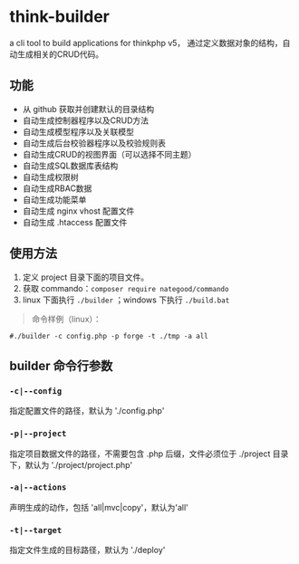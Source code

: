 # think-builder
a cli tool to build applications for thinkphp v5，
通过定义数据对象的结构，自动生成相关的CRUD代码。

## 功能
* 从 github 获取并创建默认的目录结构
* 自动生成控制器程序以及CRUD方法
* 自动生成模型程序以及关联模型
* 自动生成后台校验器程序以及校验规则表
* 自动生成CRUD的视图界面（可以选择不同主题）
* 自动生成SQL数据库表结构
* 自动生成权限树
* 自动生成RBAC数据
* 自动生成功能菜单
* 自动生成 nginx vhost 配置文件
* 自动生成 .htaccess 配置文件

## 使用方法
1. 定义 project 目录下面的项目文件。
2. 获取 commando：`composer require nategood/commando`
3. linux 下面执行 `./builder` ；windows 下执行 `./build.bat`

>命令样例（linux）：

`#./builder -c config.php -p forge -t ./tmp -a all`

## builder 命令行参数
### `-c|--config`
指定配置文件的路径，默认为 './config.php'

### `-p|--project`
指定项目数据文件的路径，不需要包含 .php 后缀，文件必须位于 ./project 目录下，默认为 './project/project.php'

### `-a|--actions`
声明生成的动作，包括 'all|mvc|copy'，默认为'all'

### `-t|--target`
指定文件生成的目标路径，默认为 './deploy'